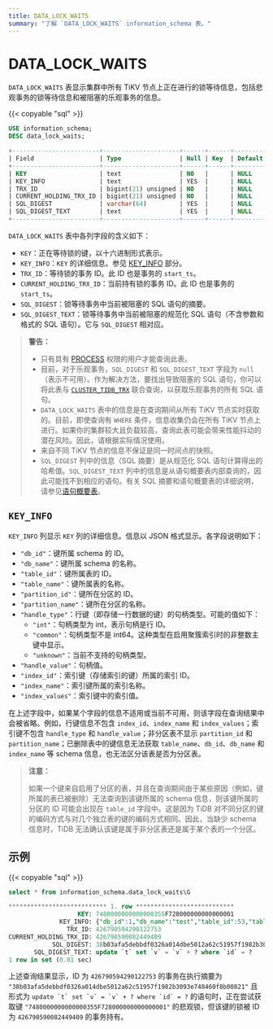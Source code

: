 ```yaml
---
title: DATA_LOCK_WAITS
summary: "了解 `DATA_LOCK_WAITS` information_schema 表。"
---
```


# DATA_LOCK_WAITS

`DATA_LOCK_WAITS` 表显示集群中所有 TiKV 节点上正在进行的锁等待信息，包括悲观事务的锁等待信息和被阻塞的乐观事务的信息。

{{< copyable "sql" >}}

```sql
USE information_schema;
DESC data_lock_waits;
```

```sql
+------------------------+---------------------+------+------+---------+-------+
| Field                  | Type                | Null | Key  | Default | Extra |
+------------------------+---------------------+------+------+---------+-------+
| KEY                    | text                | NO   |      | NULL    |       |
| KEY_INFO               | text                | YES  |      | NULL    |       |
| TRX_ID                 | bigint(21) unsigned | NO   |      | NULL    |       |
| CURRENT_HOLDING_TRX_ID | bigint(21) unsigned | NO   |      | NULL    |       |
| SQL_DIGEST             | varchar(64)         | YES  |      | NULL    |       |
| SQL_DIGEST_TEXT        | text                | YES  |      | NULL    |       |
+------------------------+---------------------+------+------+---------+-------+
```

`DATA_LOCK_WAITS` 表中各列字段的含义如下：

* `KEY`：正在等待锁的键，以十六进制形式表示。
* `KEY_INFO`：`KEY` 的详细信息。参见 [KEY_INFO](#key_info) 部分。
* `TRX_ID`：等待锁的事务 ID。此 ID 也是事务的 `start_ts`。
* `CURRENT_HOLDING_TRX_ID`：当前持有锁的事务 ID。此 ID 也是事务的 `start_ts`。
* `SQL_DIGEST`：锁等待事务中当前被阻塞的 SQL 语句的摘要。
* `SQL_DIGEST_TEXT`：锁等待事务中当前被阻塞的规范化 SQL 语句（不含参数和格式的 SQL 语句）。它与 `SQL_DIGEST` 相对应。

> **警告：**
>
> * 只有具有 [PROCESS](https://dev.mysql.com/doc/refman/8.0/en/privileges-provided.html#priv_process) 权限的用户才能查询此表。
> * 目前，对于乐观事务，`SQL_DIGEST` 和 `SQL_DIGEST_TEXT` 字段为 `null`（表示不可用）。作为解决方法，要找出导致阻塞的 SQL 语句，你可以将此表与 [`CLUSTER_TIDB_TRX`](/information-schema/information-schema-tidb-trx.md) 联合查询，以获取乐观事务的所有 SQL 语句。
> * `DATA_LOCK_WAITS` 表中的信息是在查询期间从所有 TiKV 节点实时获取的。目前，即使查询有 `WHERE` 条件，信息收集仍会在所有 TiKV 节点上进行。如果你的集群较大且负载较高，查询此表可能会带来性能抖动的潜在风险。因此，请根据实际情况使用。
> * 来自不同 TiKV 节点的信息不保证是同一时间点的快照。
> * `SQL_DIGEST` 列中的信息（SQL 摘要）是从规范化 SQL 语句计算得出的哈希值。`SQL_DIGEST_TEXT` 列中的信息是从语句概要表内部查询的，因此可能找不到相应的语句。有关 SQL 摘要和语句概要表的详细说明，请参见[语句概要表](/statement-summary-tables.md)。

## `KEY_INFO`

`KEY_INFO` 列显示 `KEY` 列的详细信息。信息以 JSON 格式显示。各字段说明如下：

* `"db_id"`：键所属 schema 的 ID。
* `"db_name"`：键所属 schema 的名称。
* `"table_id"`：键所属表的 ID。
* `"table_name"`：键所属表的名称。
* `"partition_id"`：键所在分区的 ID。
* `"partition_name"`：键所在分区的名称。
* `"handle_type"`：行键（即存储一行数据的键）的句柄类型。可能的值如下：
    * `"int"`：句柄类型为 int，表示句柄是行 ID。
    * `"common"`：句柄类型不是 int64。这种类型在启用聚簇索引时的非整数主键中显示。
    * `"unknown"`：当前不支持的句柄类型。
* `"handle_value"`：句柄值。
* `"index_id"`：索引键（存储索引的键）所属的索引 ID。
* `"index_name"`：索引键所属的索引名称。
* `"index_values"`：索引键中的索引值。

在上述字段中，如果某个字段的信息不适用或当前不可用，则该字段在查询结果中会被省略。例如，行键信息不包含 `index_id`、`index_name` 和 `index_values`；索引键不包含 `handle_type` 和 `handle_value`；非分区表不显示 `partition_id` 和 `partition_name`；已删除表中的键信息无法获取 `table_name`、`db_id`、`db_name` 和 `index_name` 等 schema 信息，也无法区分该表是否为分区表。

> **注意：**
>
> 如果一个键来自启用了分区的表，并且在查询期间由于某些原因（例如，键所属的表已被删除）无法查询到该键所属的 schema 信息，则该键所属的分区的 ID 可能会出现在 `table_id` 字段中。这是因为 TiDB 对不同分区的键的编码方式与对几个独立表的键的编码方式相同。因此，当缺少 schema 信息时，TiDB 无法确认该键是属于非分区表还是属于某个表的一个分区。

## 示例

{{< copyable "sql" >}}

```sql
select * from information_schema.data_lock_waits\G
```

```sql
*************************** 1. row ***************************
                   KEY: 7480000000000000355F728000000000000001
              KEY_INFO: {"db_id":1,"db_name":"test","table_id":53,"table_name":"t","handle_type":"int","handle_value":"1"}
                TRX_ID: 426790594290122753
CURRENT_HOLDING_TRX_ID: 426790590082449409
            SQL_DIGEST: 38b03afa5debbdf0326a014dbe5012a62c51957f1982b3093e748460f8b00821
       SQL_DIGEST_TEXT: update `t` set `v` = `v` + ? where `id` = ?
1 row in set (0.01 sec)
```

上述查询结果显示，ID 为 `426790594290122753` 的事务在执行摘要为 `"38b03afa5debbdf0326a014dbe5012a62c51957f1982b3093e748460f8b00821"` 且形式为 ``update `t` set `v` = `v` + ? where `id` = ?`` 的语句时，正在尝试获取键 `"7480000000000000355F728000000000000001"` 的悲观锁，但该键的锁被 ID 为 `426790590082449409` 的事务持有。
